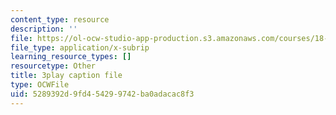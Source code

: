```yaml
---
content_type: resource
description: ''
file: https://ol-ocw-studio-app-production.s3.amazonaws.com/courses/18-03sc-differential-equations-fall-2011/5289392d9fd454299742ba0adacac8f3_zreI4HllD80.vtt
file_type: application/x-subrip
learning_resource_types: []
resourcetype: Other
title: 3play caption file
type: OCWFile
uid: 5289392d-9fd4-5429-9742-ba0adacac8f3
---
```

